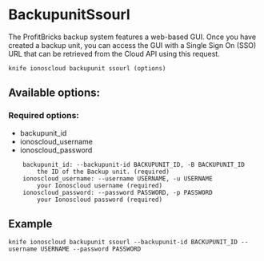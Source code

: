 # BackupunitSsourl

The ProfitBricks backup system features a web-based GUI. Once you have created a backup unit, you can access the GUI with a Single Sign On \(SSO\) URL that can be retrieved from the Cloud API using this request.

```text
knife ionoscloud backupunit ssourl (options)
```

## Available options:

### Required options:

* backupunit_id
* ionoscloud_username
* ionoscloud_password

```text
    backupunit_id: --backupunit-id BACKUPUNIT_ID, -B BACKUPUNIT_ID
        the ID of the Backup unit. (required)
    ionoscloud_username: --username USERNAME, -u USERNAME
        your Ionoscloud username (required)
    ionoscloud_password: --password PASSWORD, -p PASSWORD
        your Ionoscloud password (required)
```

## Example

```text
knife ionoscloud backupunit ssourl --backupunit-id BACKUPUNIT_ID --username USERNAME --password PASSWORD
```
